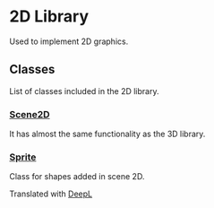 # 2D Library

Used to implement 2D graphics.

## Classes

List of classes included in the 2D library.

### [Scene2D](/lib/2d/scene/index)

It has almost the same functionality as the 3D library.

### [Sprite](/lib/2d/sprite/index)

Class for shapes added in scene 2D.

Translated with [DeepL](https://www.deepl.com/translator)